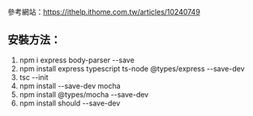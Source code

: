 參考網站：https://ithelp.ithome.com.tw/articles/10240749

## 安裝方法：
1. npm i express body-parser --save
2. npm install express typescript ts-node @types/express --save-dev
3. tsc --init
4. npm install --save-dev mocha
5. npm install @types/mocha --save-dev
6. npm install should --save-dev